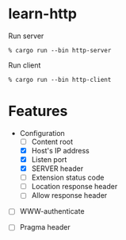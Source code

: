 # learn-http

Run server

```
% cargo run --bin http-server
```

Run client

```
% cargo run --bin http-client
```

# Features

* Configuration
  * [ ] Content root
  * [x] Host's IP address
  * [x] Listen port
  * [x] SERVER header
  * [ ] Extension status code
  * [ ] Location response header
  * [ ] Allow response header
  
* [ ] WWW-authenticate
* [ ] Pragma header
  
